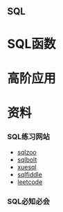 SQL
-




SQL函数
=




高阶应用
=










资料
=
### SQL练习网站
- [sqlzoo](https://sqlzoo.net/)
- [sqlbolt](https://sqlbolt.com/)
- [xuesql](http://xuesql.cn/)
- [sqlfiddle](http://sqlfiddle.com/)
- [leetcode](https://leetcode.com/)

### SQL必知必会

